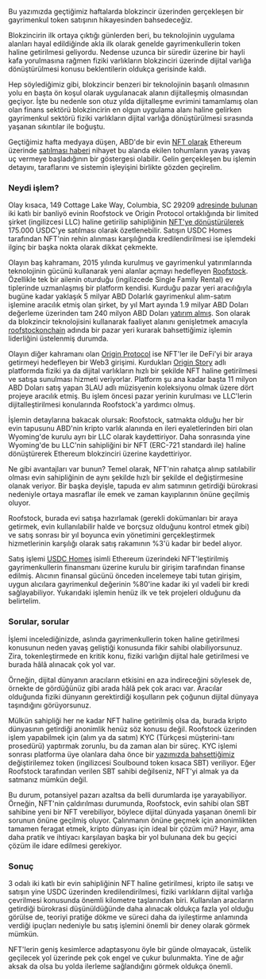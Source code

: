 Bu yazımızda geçtiğimiz haftalarda blokzincir üzerinden gerçekleşen bir gayrimenkul token satışının hikayesinden bahsedeceğiz. 

Blokzincirin ilk ortaya çıktığı günlerden beri, bu teknolojinin uygulama alanları hayal edildiğinde akla ilk olarak genelde gayrimenkullerin token haline getirilmesi geliyordu. Nedense uzunca bir süredir üzerine bir hayli kafa yorulmasına rağmen fiziki varlıkların blokzinciri üzerinde dijital varlığa dönüştürülmesi konusu beklentilerin oldukça gerisinde kaldı. 

Hep söylediğimiz gibi, blokzincir benzeri bir teknolojinin başarılı olmasının yolu en başta ön koşul olarak uygulanacak alanın dijitalleşmiş olmasından geçiyor. İşte bu nedenle son otuz yılda dijitalleşme evrimini tamamlamış olan olan finans sektörü blokzincirin en olgun uygulama alanı haline gelirken gayrimenkul sektörü fiziki varlıkların dijital varlığa dönüştürülmesi sırasında yaşanan sıkıntılar ile boğuştu. 

Geçtiğimiz hafta medyaya düşen, ABD'de bir evin [NFT olarak](https://etherscan.io/nft/0xF928d6285B8a4f9ac5A640ae598D7399C331cea7/0) Ethereum üzerinde [satılması haberi](https://etherscan.io/tx/0xa7b2e89bf6d5cc8e605c1cf8823e532f87790d1816f7f98df77127cc98a1021f) nihayet bu alanda ekilen tohumların yavaş yavaş uç vermeye başladığının bir göstergesi olabilir. Gelin gerçekleşen bu işlemin detayını, taraflarını ve sistemin işleyişini birlikte gözden geçirelim. 

### Neydi işlem?

Olay kısaca, 149 Cottage Lake Way, Columbia, SC 29209 [adresinde bulunan](https://www.google.com/maps/place/149+Cottage+Lake+Way,+Columbia,+SC+29209/@33.9594797,-80.9455555,272m/data=!3m1!1e3!4m5!3m4!1s0x88f8b053743f5079:0x8883bce9faf9ed0f!8m2!3d33.9596548!4d-80.9454178) iki katlı bir banliyö evinin Roofstock ve Origin Protocol ortaklığında bir limited şirket (ingilizcesi LLC) haline getirilip sahipliğinin [NFT'ye dönüştürülerek](https://opensea.io/assets/ethereum/0xF928d6285B8a4f9ac5A640ae598D7399C331cea7/0) 175.000 USDC'ye satılması olarak özetlenebilir. Satışın USDC Homes tarafından NFT'nin rehin alınması karşılığında kredilendirilmesi ise işlemdeki ilginç bir başka nokta olarak dikkat çekmekte. 

Olayın baş kahramanı, 2015 yılında kurulmuş ve gayrimenkul yatırımlarında teknolojinin gücünü kullanarak yeni alanlar açmayı hedefleyen [Roofstock](https://www.roofstock.com/). Özellikle tek bir ailenin oturduğu (ingilizcede Single Family Rental) ev tiplerinde uzmanlaşmış bir platform kendisi. Kurduğu pazar yeri aracılığıyla bugüne kadar yaklaşık 5 milyar ABD Dolarlık gayrimenkul alım-satım işlemine aracılık etmiş olan şirket, by yıl Mart ayında 1.9 milyar ABD Doları değerleme üzerinden tam 240 milyon ABD Doları [yatırım almış](https://www.prnewswire.com/in/news-releases/roofstock-raises-240m-at-1-9b-valuation-to-expand-access-to-real-estate-investing-888898674.html). Son olarak da blokzincir teknolojisini kullanarak faaliyet alanını genişletmek amacıyla [roofstockonchain](https://onchain.roofstock.com/) adında bir pazar yeri kurarak bahsettiğimiz işlemin liderliğini üstelenmiş durumda. 

Olayın diğer kahramanı olan [Origin Protocol](https://www.originprotocol.com/en/) ise NFT'ler ile DeFi'yi bir araya getirmeyi hedefleyen bir Web3 girişimi. Kurdukları [Origin Story](https://www.story.xyz/) adlı platformda fiziki ya da dijital varlıkların hızlı bir şekilde NFT haline getirilmesi ve satışa sunulması hizmeti veriyorlar. Platform şu ana kadar başta 11 milyon ABD Doları satış yapan 3LAU adlı müzisyenin koleksiyonu olmak üzere dört projeye aracılık etmiş. Bu işlem öncesi pazar yerinin kurulması ve LLC'lerin dijitalleştirilmesi konularında Roofstock'a yardımcı olmuş. 

İşlemin detaylarına bakacak olursak: Roofstock, satmakta olduğu her bir evin tapusunu ABD'nin kripto varlık alanında en ileri eyaletlerinden biri olan Wyoming'de kurulu ayrı bir LLC olarak kaydettiriyor. Daha sonrasında yine Wyoming'de bu LLC'nin sahipliğini bir NFT (ERC-721 standardı ile) haline dönüştürerek Ethereum blokzinciri üzerine kaydettiriyor. 

Ne gibi avantajları var bunun? Temel olarak, NFT'nin rahatça alınıp satılabilir olması evin sahipliğinin de aynı şekilde hızlı bir şekilde el değiştirmesine olanak veriyor. Bir başka deyişle, tapuda ev alım satımının getirdiği bürokrasi nedeniyle ortaya masraflar ile emek ve zaman kayıplarının önüne geçilmiş oluyor. 

Roofstock, burada evi satışa hazırlamak (gerekli dokümanları bir araya getirmek, evin kullanılabilir halde ve borçsuz olduğunu kontrol etmek gibi) ve satış sonrası bir yıl boyunca evin yönetimini gerçekleştirmek hizmetlerinin karşılığı olarak satış rakamının %3'ü kadar bir bedel alıyor. 

Satış işlemi [USDC Homes](https://usdc.homes/) isimli Ethereum üzerindeki NFT'leştirilmiş gayrimenkullerin finansmanı üzerine kurulu bir girişim tarafından finanse edilmiş. Alıcının finansal gücünü önceden incelemeye tabi tutan girişim, uygun alıcılara gayrimenkul değerinin %80'ine kadar iki yıl vadeli bir kredi sağlayabiliyor. Yukarıdaki işlemin henüz ilk ve tek projeleri olduğunu da belirtelim. 

### Sorular, sorular

İşlemi incelediğinizde, aslında gayrimenkullerin token haline getirilmesi konusunun neden yavaş geliştiği konusunda fikir sahibi olabiliyorsunuz. Zira, tokenleştirmede en kritik konu, fiziki varlığın dijital hale getirilmesi ve burada hâlâ alınacak çok yol var. 

Örneğin, dijital dünyanın aracıların etkisini en aza indireceğini söylesek de, örnekte de gördüğünüz gibi arada hâlâ pek çok aracı var. Aracılar olduğunda fiziki dünyanın gerektirdiği koşulların pek çoğunun dijital dünyaya taşındığını görüyorsunuz. 

Mülkün sahipliği her ne kadar NFT haline getirilmiş olsa da, burada kripto dünyasının getirdiği anonimlik henüz söz konusu değil. Roofstock üzerinden işlem yapabilmek için (alım ya da satım) KYC (Türkçesi müşterini-tanı prosedürü) yaptırmak zorunlu, bu da zaman alan bir süreç. KYC işlemi sonrası platforma üye olanlara daha önce bir [yazımızda bahsettiğimiz](https://medium.com/turansert/token-nft-derken-%C5%9Fimdi-de-sbt-2d4b7c18557b) değiştirilemez token (ingilizcesi Soulbound token kısaca SBT) veriliyor. Eğer Roofstock tarafından verilen SBT sahibi değilseniz, NFT'yi almak ya da satmanız mümkün değil. 

Bu durum, potansiyel pazarı azaltsa da belli durumlarda işe yarayabiliyor. Örneğin, NFT'nin çaldırılması durumunda, Roofstock, evin sahibi olan SBT sahibine yeni bir NFT verebiliyor, böylece dijital dünyada yaşanan önemli bir sorunun önüne geçilmiş oluyor. Çalınmanın önüne geçmek için anonimlikten tamamen feragat etmek, kripto dünyası için ideal bir çözüm mü? Hayır, ama daha pratik ve ihtiyacı karşılayan başka bir yol bulunana dek bu geçici çözüm ile idare edilmesi gerekiyor.  

### Sonuç

3 odalı iki katlı bir evin sahipliğinin NFT haline getirilmesi, kripto ile satışı ve satışın yine USDC üzerinden kredilendirilmesi, fiziki varlıkların dijital varlığa çevrilmesi konusunda önemli kilometre taşlarından biri. Kullanılan aracıların getirdiği bürokrasi düşünüldüğünde daha alınacak oldukça fazla yol olduğu görülse de, teoriyi pratiğe dökme ve süreci daha da iyileştirme anlamında verdiği ipuçları nedeniyle bu satış işlemini önemli bir deney olarak görmek mümkün. 

NFT'lerin geniş kesimlerce adaptasyonu öyle bir günde olmayacak, üstelik geçilecek yol üzerinde pek çok engel ve çukur bulunmakta. Yine de ağır aksak da olsa bu yolda ilerleme sağlandığını görmek oldukça önemli. 
